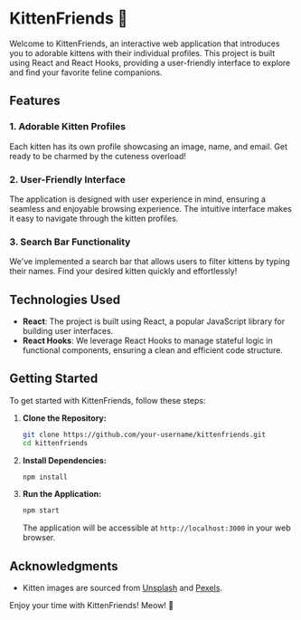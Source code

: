 # KittenFriends 🐾

Welcome to KittenFriends, an interactive web application that introduces you to adorable kittens with their individual profiles. This project is built using React and React Hooks, providing a user-friendly interface to explore and find your favorite feline companions.

## Features

### 1. Adorable Kitten Profiles
Each kitten has its own profile showcasing an image, name, and email. Get ready to be charmed by the cuteness overload!

### 2. User-Friendly Interface
The application is designed with user experience in mind, ensuring a seamless and enjoyable browsing experience. The intuitive interface makes it easy to navigate through the kitten profiles.

### 3. Search Bar Functionality
We've implemented a search bar that allows users to filter kittens by typing their names. Find your desired kitten quickly and effortlessly!

## Technologies Used

- **React**: The project is built using React, a popular JavaScript library for building user interfaces.
- **React Hooks**: We leverage React Hooks to manage stateful logic in functional components, ensuring a clean and efficient code structure.

## Getting Started

To get started with KittenFriends, follow these steps:

1. **Clone the Repository:**
   ```bash
   git clone https://github.com/your-username/kittenfriends.git
   cd kittenfriends
   ```

2. **Install Dependencies:**
   ```bash
   npm install
   ```

3. **Run the Application:**
   ```bash
   npm start
   ```

   The application will be accessible at `http://localhost:3000` in your web browser.

## Acknowledgments

- Kitten images are sourced from [Unsplash](https://unsplash.com) and [Pexels](https://www.pexels.com).

Enjoy your time with KittenFriends! Meow! 🐾

